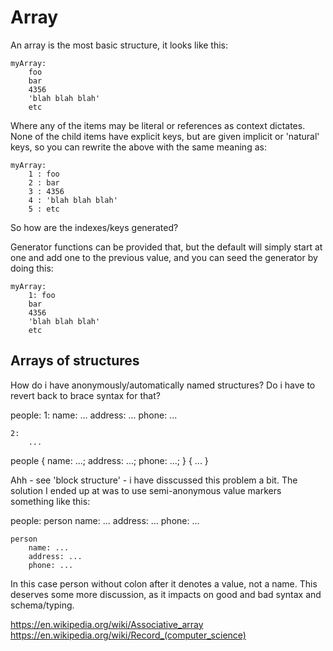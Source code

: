 
Array
=====

An array is the most basic structure, it looks like this:


	myArray:
		foo
		bar
		4356
		'blah blah blah'
		etc


Where any of the items may be literal or references as context dictates.
None of the child items have explicit keys, but are given implicit or 'natural' keys, so you can rewrite the above with the same meaning as:

	myArray:
		1 : foo
		2 : bar
		3 : 4356
		4 : 'blah blah blah'
		5 : etc


So how are the indexes/keys generated?

Generator functions can be provided that, but the default will simply start at one and add one to the previous value, and you can seed the generator by doing this:

	myArray:
		1: foo
		bar
		4356
		'blah blah blah'
		etc




Arrays of structures
--------------------

How do i have anonymously/automatically named structures?
Do i have to revert back to brace syntax for that?

people:
	1:
		name: ...
		address: ...
		phone: ...

	2:
		...

people
	{
		name: ...;
		address: ...;
		phone: ...;
	}
	{
		...
	}

Ahh - see 'block structure' - i have disscussed this problem a bit.
The solution I ended up at was to use semi-anonymous value markers something like this:

people:
	person
		name: ...
		address: ...
		phone: ...

	person
		name: ...
		address: ...
		phone: ...


In this case person without colon after it denotes a value, not a name.
This deserves some more discussion, as it impacts on good and bad syntax and schema/typing.




https://en.wikipedia.org/wiki/Associative_array
https://en.wikipedia.org/wiki/Record_(computer_science)
